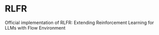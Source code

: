 # RLFR
Official implementation of RLFR: Extending Reinforcement Learning for LLMs with Flow Environment
